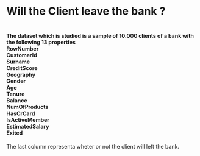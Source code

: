 

<h1> Will the Client leave the bank ?  <h1>


<h4> The dataset which is studied is a sample of 10.000 clients of a bank with the following 13 properties <br>
<b> RowNumber <br>
    CustomerId <br>
    Surname	<br>
    CreditScore	<br>
    Geography	<br>
    Gender	<br>
    Age	<br>
    Tenure  <br>	
    Balance	<br>
    NumOfProducts	<br>
    HasCrCard	<br>
    IsActiveMember	<br>
    EstimatedSalary	<br>
    Exited </b> <br> </h4>

The last column representa wheter or not the client will left the bank.
